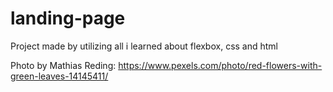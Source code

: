 # landing-page
Project made by utilizing all i learned about flexbox, css and html

Photo by Mathias Reding: https://www.pexels.com/photo/red-flowers-with-green-leaves-14145411/